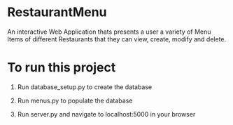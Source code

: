 # RestaurantMenu
  An interactive Web Application thats presents a user a variety of Menu Items of different Restaurants that they can view, create, modify and delete.



# To run this project

1. Run database_setup.py to create the database

2. Run menus.py to populate the database

3. Run server.py and navigate to localhost:5000 in your browser

